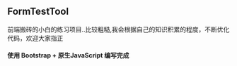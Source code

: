 ## FormTestTool
前端搬砖的小白的练习项目..比较粗糙,我会根据自己的知识积累的程度，不断优化代码，欢迎大家指正
####  使用 Bootstrap + 原生JavaScript 编写完成
